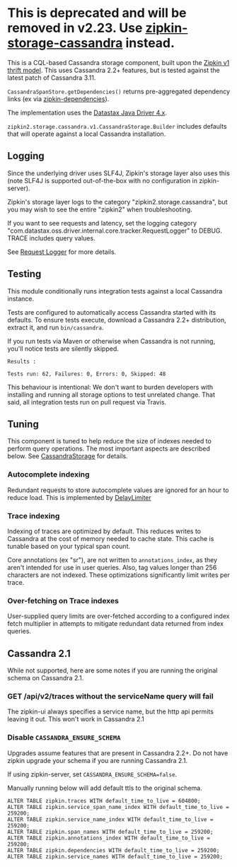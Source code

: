 # This is deprecated and will be removed in v2.23. Use [zipkin-storage-cassandra](../cassandra) instead.

This is a CQL-based Cassandra storage component, built upon the [Zipkin v1 thrift model](https://github.com/openzipkin/zipkin-api/tree/master/thrift).
This uses Cassandra 2.2+ features, but is tested against the latest patch of Cassandra 3.11.

`CassandraSpanStore.getDependencies()` returns pre-aggregated dependency links (ex via [zipkin-dependencies](https://github.com/openzipkin/zipkin-dependencies)).

The implementation uses the [Datastax Java Driver 4.x](https://github.com/datastax/java-driver).

`zipkin2.storage.cassandra.v1.CassandraStorage.Builder` includes defaults that will
operate against a local Cassandra installation.

## Logging
Since the underlying driver uses SLF4J, Zipkin's storage layer also uses
this (note SLF4J is supported out-of-the-box with no configuration in
zipkin-server).

Zipkin's storage layer logs to the category "zipkin2.storage.cassandra",
but you may wish to see the entire "zipkin2" when troubleshooting.

If you want to see requests and latency, set the logging category
"com.datastax.oss.driver.internal.core.tracker.RequestLogger" to DEBUG.
TRACE includes query values.

See [Request Logger](https://docs.datastax.com/en/developer/java-driver/4.9/manual/core/request_tracker/#request-logger) for more details.

## Testing
This module conditionally runs integration tests against a local Cassandra instance.

Tests are configured to automatically access Cassandra started with its defaults.
To ensure tests execute, download a Cassandra 2.2+ distribution, extract it, and run `bin/cassandra`.

If you run tests via Maven or otherwise when Cassandra is not running,
you'll notice tests are silently skipped.
```
Results :

Tests run: 62, Failures: 0, Errors: 0, Skipped: 48
```

This behaviour is intentional: We don't want to burden developers with
installing and running all storage options to test unrelated change.
That said, all integration tests run on pull request via Travis.

## Tuning
This component is tuned to help reduce the size of indexes needed to perform query operations. The most important aspects are described below. See [CassandraStorage](src/main/java/zipkin/storage/cassandra/CassandraStorage.java) for details.

### Autocomplete indexing
Redundant requests to store autocomplete values are ignored for an hour
to reduce load. This is implemented by
[DelayLimiter](../../zipkin/src/main/java/zipkin2/internal/DelayLimiter.java)

### Trace indexing
Indexing of traces are optimized by default. This reduces writes to Cassandra at the cost of memory
needed to cache state. This cache is tunable based on your typical span count.

Core annotations (ex "sr"), are not written to `annotations_index`, as they aren't intended for use
in user queries. Also, tag values longer than 256 characters are not indexed. These optimizations
significantly limit writes per trace.

### Over-fetching on Trace indexes
User-supplied query limits are over-fetched according to a configured index fetch multiplier in
attempts to mitigate redundant data returned from index queries.

## Cassandra 2.1
While not supported, here are some notes if you are running the original
schema on Cassandra 2.1.

### GET /api/v2/traces without the serviceName query will fail
The zipkin-ui always specifies a service name, but the http api permits
leaving it out. This won't work in Cassandra 2.1

### Disable `CASSANDRA_ENSURE_SCHEMA`
Upgrades assume features that are present in Cassandra 2.2+. Do not have
zipkin upgrade your schema if you are running Cassandra 2.1.

If using zipkin-server, set `CASSANDRA_ENSURE_SCHEMA=false`.

Manually running below will add default ttls to the original schema.
```
ALTER TABLE zipkin.traces WITH default_time_to_live = 604800;
ALTER TABLE zipkin.service_span_name_index WITH default_time_to_live = 259200;
ALTER TABLE zipkin.service_name_index WITH default_time_to_live = 259200;
ALTER TABLE zipkin.span_names WITH default_time_to_live = 259200;
ALTER TABLE zipkin.annotations_index WITH default_time_to_live = 259200;
ALTER TABLE zipkin.dependencies WITH default_time_to_live = 259200;
ALTER TABLE zipkin.service_names WITH default_time_to_live = 259200;
```
